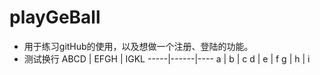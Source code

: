 ﻿# playGeBall
* 用于练习gitHub的使用，以及想做一个注册、登陆的功能。
* 测试换行
ABCD | EFGH | IGKL
-----|------|----
a    | b    | c
d    | e    | f
g    | h    | i
